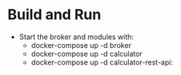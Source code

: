 # Build and Run
- Start the broker and modules with:
    - docker-compose up -d broker
    - docker-compose up -d calculator
    - docker-compose up -d calculator-rest-api:

